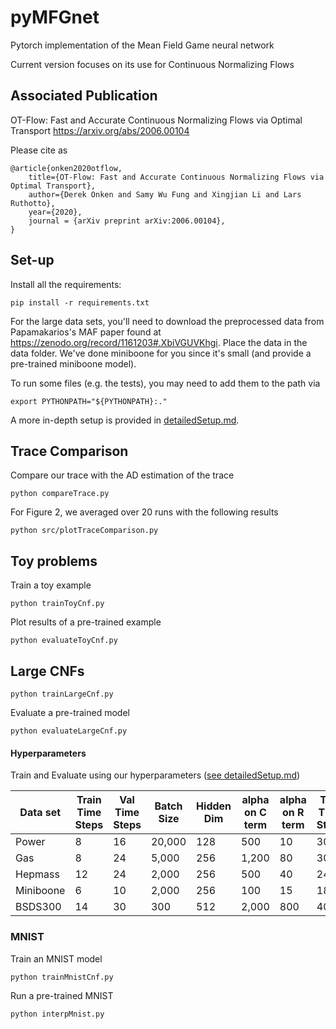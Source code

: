 # pyMFGnet
Pytorch implementation of the Mean Field Game neural network 

Current version focuses on its use for Continuous Normalizing Flows

## Associated Publication

OT-Flow: Fast and Accurate Continuous Normalizing Flows via Optimal Transport
https://arxiv.org/abs/2006.00104

Please cite as
    
    @article{onken2020otflow,
        title={OT-Flow: Fast and Accurate Continuous Normalizing Flows via Optimal Transport},
        author={Derek Onken and Samy Wu Fung and Xingjian Li and Lars Ruthotto},
        year={2020},
        journal = {arXiv preprint arXiv:2006.00104},
    }

## Set-up

Install all the requirements:
```
pip install -r requirements.txt 
```

For the large data sets, you'll need to download the preprocessed data from Papamakarios's MAF paper found at https://zenodo.org/record/1161203#.XbiVGUVKhgi. Place the data in the data folder. We've done miniboone for you since it's small (and provide a pre-trained miniboone model).

To run some files (e.g. the tests), you may need to add them to the path via
```
export PYTHONPATH="${PYTHONPATH}:."
```

A more in-depth setup is provided in [detailedSetup.md](detailedSetup.md).

## Trace Comparison

Compare our trace with the AD estimation of the trace
```
python compareTrace.py 
```

For Figure 2, we averaged over 20 runs with the following results
```
python src/plotTraceComparison.py 
```



## Toy problems

Train a toy example
```
python trainToyCnf.py
```

Plot results of a pre-trained example
```
python evaluateToyCnf.py
```


## Large CNFs

```
python trainLargeCnf.py
```

Evaluate a pre-trained model
```
python evaluateLargeCnf.py
```



#### Hyperparameters
Train and Evaluate using our hyperparameters ([see detailedSetup.md](detailedSetup.md))

| Data set           | Train Time Steps | Val Time Steps | Batch Size | Hidden Dim | alpha on C term | alpha on R term | Test Time Steps | Test Batch Size |
|------------------- |----------------- |--------------- |----------- |----------- |---------------- |---------------- |---------------- |---------------- |
| Power              |   8              |        16      |     20,000 |    128     |        500      | 10              | 30              | 120,000         |  
| Gas                |   8              |        24      |     5,000  |    256     |       1,200     | 80              | 30              |  55,000         |
| Hepmass            |   12             |        24      |     2,000  |    256     |        500      | 40              | 24              |  50,000         |
| Miniboone          |   6              |        10      |     2,000  |    256     |        100      | 15              | 18              |    5,000        |
| BSDS300            |   14             |        30      |     300    |    512     |       2,000     | 800             | 40              |   10,000        |
 



### MNIST 

Train an MNIST model
```
python trainMnistCnf.py
```

Run a pre-trained MNIST
```
python interpMnist.py
```






